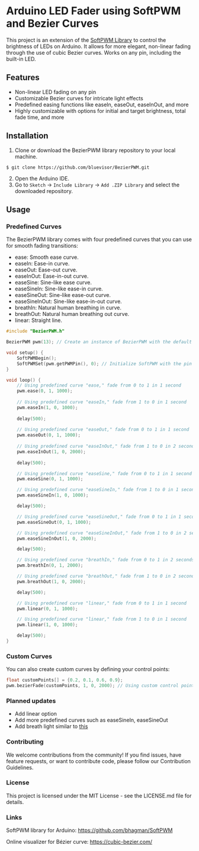# Arduino LED Fader using SoftPWM and Bezier Curves

This project is an extension of the [SoftPWM Library](https://github.com/bhagman/SoftPWM) to control the brightness of LEDs on Arduino. It allows for more elegant, non-linear fading through the use of cubic Bezier curves. Works on any pin, including the built-in LED.

## Features

- Non-linear LED fading on any pin
- Customizable Bezier curves for intricate light effects
- Predefined easing functions like easeIn, easeOut, easeInOut, and more
- Highly customizable with options for initial and target brightness, total fade time, and more

## Installation

1. Clone or download the BezierPWM library repository to your local machine.

```shell
$ git clone https://github.com/bluevisor/BezierPWM.git
```
2. Open the Arduino IDE.
3. Go to `Sketch` -> `Include Library` -> `Add .ZIP Library` and select the downloaded repository.

## Usage

### Predefined Curves

The BezierPWM library comes with four predefined curves that you can use for smooth fading transitions:

- ease: Smooth ease curve.
- easeIn: Ease-in curve.
- easeOut: Ease-out curve.
- easeInOut: Ease-in-out curve.
- easeSine: Sine-like ease curve.
- easeSineIn: Sine-like ease-in curve.
- easeSineOut: Sine-like ease-out curve.
- easeSineInOut: Sine-like ease-in-out curve.
- breathIn: Natural human breathing in curve.
- breathOut: Natural human breathing out curve.
- linear: Straight line.

```cpp
#include "BezierPWM.h"

BezierPWM pwm(13); // Create an instance of BezierPWM with the default pin 13

void setup() {
    SoftPWMBegin();
    SoftPWMSet(pwm.getPWMPin(), 0); // Initialize SoftPWM with the pin from your BezierPWM instance
}

void loop() {
    // Using predefined curve "ease," fade from 0 to 1 in 1 second
    pwm.ease(0, 1, 1000);
    
    // Using predefined curve "easeIn," fade from 1 to 0 in 1 second
    pwm.easeIn(1, 0, 1000);
    
    delay(500);
    
    // Using predefined curve "easeOut," fade from 0 to 1 in 1 second
    pwm.easeOut(0, 1, 1000);
    
    // Using predefined curve "easeInOut," fade from 1 to 0 in 2 seconds
    pwm.easeInOut(1, 0, 2000);
    
    delay(500);

    // Using predefined curve "easeSine," fade from 0 to 1 in 1 second
    pwm.easeSine(0, 1, 1000);

    // Using predefined curve "easeSineIn," fade from 1 to 0 in 1 second
    pwm.easeSineIn(1, 0, 1000);

    delay(500);

    // Using predefined curve "easeSineOut," fade from 0 to 1 in 1 second
    pwm.easeSineOut(0, 1, 1000);

    // Using predefined curve "easeSineInOut," fade from 1 to 0 in 2 seconds
    pwm.easeSineInOut(1, 0, 2000);

    delay(500);

    // Using predefined curve "breathIn," fade from 0 to 1 in 2 seconds
    pwm.breathIn(0, 1, 2000);

    // Using predefined curve "breathOut," fade from 1 to 0 in 2 seconds
    pwm.breathOut(1, 0, 2000);

    delay(500);

    // Using predefined curve "linear," fade from 0 to 1 in 1 second
    pwm.linear(0, 1, 1000);

    // Using predefined curve "linear," fade from 1 to 0 in 1 second
    pwm.linear(1, 0, 1000);

    delay(500);
}

```

### Custom Curves
You can also create custom curves by defining your control points:
```cpp
float customPoints[] = {0.2, 0.1, 0.6, 0.9};
pwm.bezierFade(customPoints, 1, 0, 2000); // Using custom control points, fade from 1 to 0 in 2 seconds
```

### Planned updates
- Add linear option
- Add more predefined curves such as easeSineIn, easeSineOut
- Add breath light similar to [this](https://avital.ca/notes/a-closer-look-at-apples-breathing-light)

### Contributing
We welcome contributions from the community! If you find issues, have feature requests, or want to contribute code, please follow our Contribution Guidelines.

### License
This project is licensed under the MIT License - see the LICENSE.md file for details.

### Links
SoftPWM library for Arduino: https://github.com/bhagman/SoftPWM

Online visualizer for Bézier curve: https://cubic-bezier.com/
